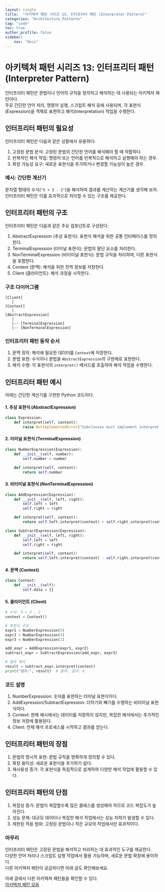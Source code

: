 ```yaml
---
layout: single
title:  "아키텍처 패턴 시리즈 13. 인터프리터 패턴 (Interpreter Pattern)"
categories: "Architecture_Patterns"
tag: "code"
toc: true
author_profile: false
sidebar:
    nav: "docs"
---
```


# 아키텍처 패턴 시리즈 13: 인터프리터 패턴 (Interpreter Pattern)

인터프리터 패턴은 문법이나 언어의 규칙을 정의하고 해석하는 데 사용되는 아키텍처 패턴이다.  
주로 간단한 언어 처리, 명령어 실행, 스크립트 해석 등에 사용되며, 각 표현식(Expression)을 객체로 표현하고 해석(Interpretation) 작업을 수행한다.  

## 인터프리터 패턴의 필요성

인터프리터 패턴은 다음과 같은 상황에서 유용하다:  

1. 고정된 문법 분석: 고정된 문법의 간단한 언어를 해석해야 할 때 적합하다.  
2. 반복적인 해석 작업: 명령어 또는 언어를 반복적으로 해석하고 실행해야 하는 경우.  
3. 확장 가능성 요구: 새로운 표현식을 추가하거나 변경할 가능성이 높은 경우.  

### 예시: 간단한 계산기

문자열 형태의 수식(`"5 + 3 - 2"`)을 해석하여 결과를 계산하는 계산기를 생각해 보자.  
인터프리터 패턴은 이를 효과적으로 처리할 수 있는 구조를 제공한다.  

## 인터프리터 패턴의 구조

인터프리터 패턴은 다음과 같은 주요 컴포넌트로 구성된다:  

1. AbstractExpression (추상 표현식): 표현식 해석을 위한 공통 인터페이스를 정의한다.  
2. TerminalExpression (터미널 표현식): 문법의 말단 요소를 처리한다.  
3. NonTerminalExpression (비터미널 표현식): 문법 규칙을 처리하며, 다른 표현식을 포함한다.  
4. Context (문맥): 해석을 위한 전역 정보를 저장한다.  
5. Client (클라이언트): 해석 과정을 시작한다.  

### 구조 다이어그램

```
[Client]
   |
[Context]
   |
[AbstractExpression]
   |
   |-- [TerminalExpression]
   |-- [NonTerminalExpression]
```

### 인터프리터 패턴 동작 순서

1. 문맥 정의: 해석에 필요한 데이터를 `Context`에 저장한다.  
2. 문법 표현: 수식이나 문법을 `AbstractExpression`의 구현체로 표현한다.  
3. 해석 수행: 각 표현식의 `interpret()` 메서드를 호출하여 해석 작업을 수행한다.  

## 인터프리터 패턴 예시

아래는 간단한 계산기를 구현한 Python 코드이다.  


#### 1. 추상 표현식 (AbstractExpression)

```python
class Expression:
    def interpret(self, context):
        raise NotImplementedError("Subclasses must implement interpret method")
```

#### 2. 터미널 표현식 (TerminalExpression)

```python
class NumberExpression(Expression):
    def __init__(self, number):
        self.number = number

    def interpret(self, context):
        return self.number
```

#### 3. 비터미널 표현식 (NonTerminalExpression)

```python
class AddExpression(Expression):
    def __init__(self, left, right):
        self.left = left
        self.right = right

    def interpret(self, context):
        return self.left.interpret(context) + self.right.interpret(context)
```

```python
class SubtractExpression(Expression):
    def __init__(self, left, right):
        self.left = left
        self.right = right

    def interpret(self, context):
        return self.left.interpret(context) - self.right.interpret(context)
```

#### 4. 문맥 (Context)

```python
class Context:
    def __init__(self):
        self.data = {}
```

#### 5. 클라이언트 (Client)

```python
# 수식: 5 + 3 - 2
context = Context()

# 표현식 구성
expr1 = NumberExpression(5)
expr2 = NumberExpression(3)
expr3 = NumberExpression(2)

add_expr = AddExpression(expr1, expr2)
subtract_expr = SubtractExpression(add_expr, expr3)

# 결과 해석
result = subtract_expr.interpret(context)
print("결과:", result)  # 출력: 결과: 6
```

### 코드 설명

1. NumberExpression: 숫자를 표현하는 터미널 표현식이다.  
2. AddExpression/SubtractExpression: 더하기와 빼기를 수행하는 비터미널 표현식이다.  
3. Context: 현재 예시에서는 데이터를 저장하지 않지만, 복잡한 해석에서는 추가적인 정보 저장에 활용된다.  
4. Client: 전체 해석 프로세스를 시작하고 결과를 얻는다.  

## 인터프리터 패턴의 장점

1. 문법의 명시적 표현: 문법 규칙을 명확하게 정의할 수 있다.  
2. 확장 용이성: 새로운 표현식을 추가하기 쉽다.  
3. 재사용성 증가: 각 표현식을 독립적으로 설계하여 다양한 해석 작업에 활용할 수 있다.  

## 인터프리터 패턴의 단점

1. 복잡성 증가: 문법이 복잡할수록 많은 클래스를 생성해야 하므로 코드 복잡도가 높아진다.  
2. 성능 문제: 대규모 데이터나 복잡한 해석 작업에서는 성능 저하가 발생할 수 있다.  
3. 제한된 적용 범위: 고정된 문법이나 작은 규모의 작업에서만 효과적이다.  

### 마무리

인터프리터 패턴은 고정된 문법을 해석하고 처리하는 데 효과적인 도구를 제공한다.  
다양한 언어 처리나 스크립트 실행 작업에서 활용 가능하며, 새로운 문법 확장에 용이하다.  
다른 아키텍처 패턴이 궁금하다면 아래 글도 확인해보세요.  

아래 글에서 다른 아키텍쳐 패턴들을 확인할 수 있다.  
[아키텍처 패턴 모음](https://gihak111.github.io/architecture_patterns/2024/12/04/Type_of_Architecture_Patterns_upload.html)  

